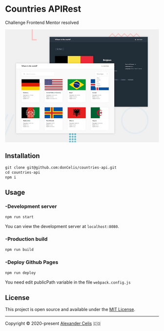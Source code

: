 # Countries APIRest
 
Challenge Frontend Mentor resolved

![REST Countries API with color theme switcher](design/desktop-preview.jpg "desktop-preview")

## Installation

```
git clone git@github.com:donCelis/countries-api.git
cd countries-api
npm i
```

## Usage

### -Development server

```bash
npm run start
```

You can view the development server at `localhost:8080`.

### -Production build

```bash
npm run build
```

### -Deploy Github Pages

```bash
npm run deploy
```
You need edit publicPath variable in the file `webpack.config.js`

## License

This project is open source and available under the [MIT License](LICENSE).
___
 
Copyright © 2020-present [Alexander Celis](https://github.com/donCelis) 🇨🇴